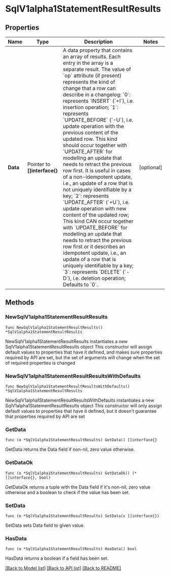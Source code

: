 # SqlV1alpha1StatementResultResults

## Properties

Name | Type | Description | Notes
------------ | ------------- | ------------- | -------------
**Data** | Pointer to **[]interface{}** | A data property that contains an array of results. Each entry in the array is a separate result.  The value of &#x60;op&#x60; attribute (if present) represents the kind of change that a row can describe in a changelog:  &#x60;0&#x60;: represents &#x60;INSERT&#x60; (&#x60;+I&#x60;), i.e. insertion operation;  &#x60;1&#x60;: represents &#x60;UPDATE_BEFORE&#x60; (&#x60;-U&#x60;), i.e. update operation with the previous content of the updated row. This kind should occur together with &#x60;UPDATE_AFTER&#x60; for modelling an update that needs to retract the previous row first. It is useful in cases of a non-idempotent update, i.e., an update of a row that is not  uniquely identifiable by a key;  &#x60;2&#x60;: represents &#x60;UPDATE_AFTER&#x60; (&#x60;+U&#x60;), i.e. update operation with new content of the updated row; This kind CAN occur together with &#x60;UPDATE_BEFORE&#x60; for modelling an update that needs to retract the previous row first or it describes an idempotent update, i.e., an update of a row that is uniquely identifiable by a key;  &#x60;3&#x60;: represents &#x60;DELETE&#x60; (&#x60;-D&#x60;), i.e. deletion operation;  Defaults to &#x60;0&#x60;.  | [optional] 

## Methods

### NewSqlV1alpha1StatementResultResults

`func NewSqlV1alpha1StatementResultResults() *SqlV1alpha1StatementResultResults`

NewSqlV1alpha1StatementResultResults instantiates a new SqlV1alpha1StatementResultResults object
This constructor will assign default values to properties that have it defined,
and makes sure properties required by API are set, but the set of arguments
will change when the set of required properties is changed

### NewSqlV1alpha1StatementResultResultsWithDefaults

`func NewSqlV1alpha1StatementResultResultsWithDefaults() *SqlV1alpha1StatementResultResults`

NewSqlV1alpha1StatementResultResultsWithDefaults instantiates a new SqlV1alpha1StatementResultResults object
This constructor will only assign default values to properties that have it defined,
but it doesn't guarantee that properties required by API are set

### GetData

`func (o *SqlV1alpha1StatementResultResults) GetData() []interface{}`

GetData returns the Data field if non-nil, zero value otherwise.

### GetDataOk

`func (o *SqlV1alpha1StatementResultResults) GetDataOk() (*[]interface{}, bool)`

GetDataOk returns a tuple with the Data field if it's non-nil, zero value otherwise
and a boolean to check if the value has been set.

### SetData

`func (o *SqlV1alpha1StatementResultResults) SetData(v []interface{})`

SetData sets Data field to given value.

### HasData

`func (o *SqlV1alpha1StatementResultResults) HasData() bool`

HasData returns a boolean if a field has been set.


[[Back to Model list]](../README.md#documentation-for-models) [[Back to API list]](../README.md#documentation-for-api-endpoints) [[Back to README]](../README.md)


